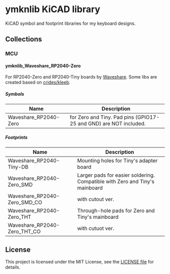 # ymknlib KiCAD library

KiCAD symbol and footprint libraries for my keyboard designs.

## Collections

### MCU

#### ymknlib_Waveshare_RP2040-Zero

For RP2040-Zero and RP2040-Tiny boards by [Waveshare](https://www.waveshare.com/). Some libs are created based on [crides/kleeb](https://github.com/crides/kleeb).

##### Symbols

|Name|Description|
|---|---|
|Waveshare_RP2040-Zero|for Zero and Tiny. Pad pins (GPIO17-25 and GND) are NOT included.|

##### Footprints

|Name|Description|
|---|---|
|Waveshare_RP2040-Tiny-DB|Mounting holes for Tiny's adapter board|
|Waveshare_RP2040-Zero_SMD|Larger pads for easier soldering. Compatible with Zero and Tiny's mainboard|
|Waveshare_RP2040-Zero_SMD_CO|with cutout ver.|
|Waveshare_RP2040-Zero_THT|Through-hole pads for Zero and Tiny's mainboard|
|Waveshare_RP2040-Zero_THT_CO|with cutuot ver.|

## License

This project is licensed under the MIT License, see the [LICENSE file](LICENSE) for details.
